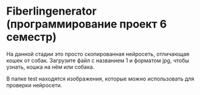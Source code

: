 # Fiberlingenerator (программирование проект 6 семестр)

На данной стадии это просто скопированная нейросеть, отличающая кошек от собак. Загрузите файл с названием 1 и форматом jpg, чтобы узнать, кошка на нём или собака.

В папке test находятся изображения, которые можно использовать для проверки нейросети.
